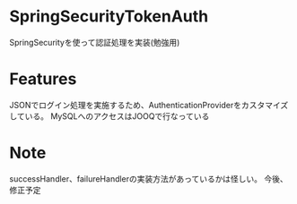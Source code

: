 # SpringSecurityTokenAuth
 
SpringSecurityを使って認証処理を実装(勉強用)
 
# Features
 
JSONでログイン処理を実施するため、AuthenticationProviderをカスタマイズしている。
MySQLへのアクセスはJOOQで行なっている
 
# Note
 
successHandler、failureHandlerの実装方法があっているかは怪しい。
今後、修正予定
